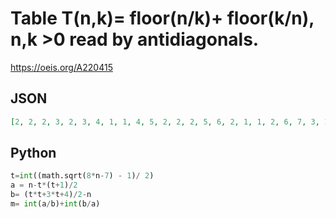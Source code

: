 # Table T\(n,k\)\= floor\(n/k\)\+ floor\(k/n\), n,k \>0 read by antidiagonals\.
https://oeis.org/A220415
## JSON
```JSON
[2, 2, 2, 3, 2, 3, 4, 1, 1, 4, 5, 2, 2, 2, 5, 6, 2, 1, 1, 2, 6, 7, 3, 1, 2, 1, 3, 7, 8, 3, 2, 1, 1, 2, 3, 8, 9, 4, 2, 1, 2, 1, 2, 4, 9, 10, 4, 2, 1, 1, 1, 1, 2, 4, 10, 11, 5, 3, 2, 1, 2, 1, 2, 3, 5, 11]
```
## Python
```Python
t=int((math.sqrt(8*n-7) - 1)/ 2)
a = n-t*(t+1)/2
b= (t*t+3*t+4)/2-n
m= int(a/b)+int(b/a)
```
